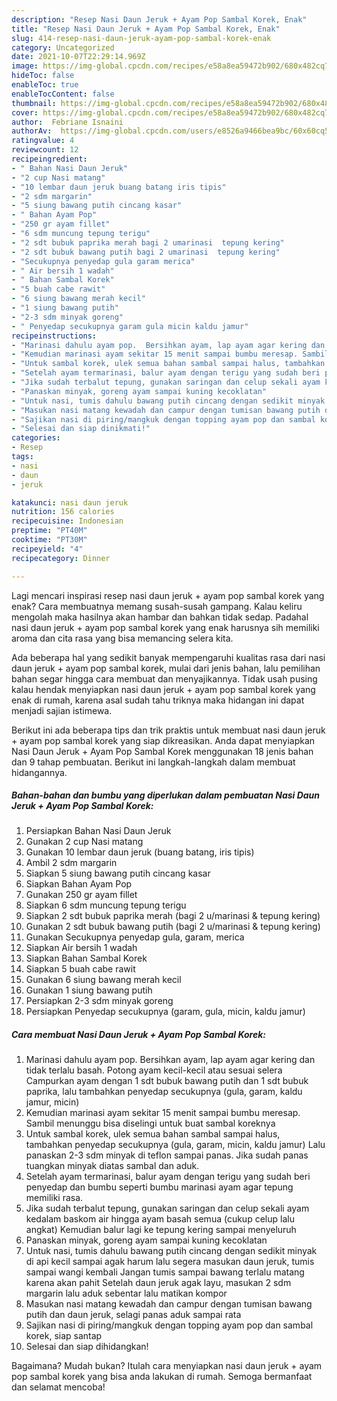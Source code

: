 ```yaml
---
description: "Resep Nasi Daun Jeruk + Ayam Pop Sambal Korek, Enak"
title: "Resep Nasi Daun Jeruk + Ayam Pop Sambal Korek, Enak"
slug: 414-resep-nasi-daun-jeruk-ayam-pop-sambal-korek-enak
category: Uncategorized
date: 2021-10-07T22:29:14.969Z
image: https://img-global.cpcdn.com/recipes/e58a8ea59472b902/680x482cq70/nasi-daun-jeruk-ayam-pop-sambal-korek-foto-resep-utama.jpg
hideToc: false
enableToc: true
enableTocContent: false
thumbnail: https://img-global.cpcdn.com/recipes/e58a8ea59472b902/680x482cq70/nasi-daun-jeruk-ayam-pop-sambal-korek-foto-resep-utama.jpg
cover: https://img-global.cpcdn.com/recipes/e58a8ea59472b902/680x482cq70/nasi-daun-jeruk-ayam-pop-sambal-korek-foto-resep-utama.jpg
author:  Febriane Isnaini
authorAv:  https://img-global.cpcdn.com/users/e8526a9466bea9bc/60x60cq50/avatar.jpg
ratingvalue: 4
reviewcount: 12
recipeingredient:
- " Bahan Nasi Daun Jeruk"
- "2 cup Nasi matang"
- "10 lembar daun jeruk buang batang iris tipis"
- "2 sdm margarin"
- "5 siung bawang putih cincang kasar"
- " Bahan Ayam Pop"
- "250 gr ayam fillet"
- "6 sdm muncung tepung terigu"
- "2 sdt bubuk paprika merah bagi 2 umarinasi  tepung kering"
- "2 sdt bubuk bawang putih bagi 2 umarinasi  tepung kering"
- "Secukupnya penyedap gula garam merica"
- " Air bersih 1 wadah"
- " Bahan Sambal Korek"
- "5 buah cabe rawit"
- "6 siung bawang merah kecil"
- "1 siung bawang putih"
- "2-3 sdm minyak goreng"
- " Penyedap secukupnya garam gula micin kaldu jamur"
recipeinstructions:
- "Marinasi dahulu ayam pop.  Bersihkan ayam, lap ayam agar kering dan tidak terlalu basah. Potong ayam kecil-kecil atau sesuai selera  Campurkan ayam dengan 1 sdt bubuk bawang putih dan 1 sdt bubuk paprika, lalu tambahkan penyedap secukupnya (gula, garam, kaldu jamur, micin)"
- "Kemudian marinasi ayam sekitar 15 menit sampai bumbu meresap. Sambil menunggu bisa diselingi untuk buat sambal koreknya"
- "Untuk sambal korek, ulek semua bahan sambal sampai halus, tambahkan penyedap secukupnya (gula, garam, micin, kaldu jamur)  Lalu panaskan 2-3 sdm minyak di teflon sampai panas. Jika sudah panas tuangkan minyak diatas sambal dan aduk."
- "Setelah ayam termarinasi, balur ayam dengan terigu yang sudah beri penyedap dan bumbu seperti bumbu marinasi ayam agar tepung memiliki rasa."
- "Jika sudah terbalut tepung, gunakan saringan dan celup sekali ayam kedalam baskom air hingga ayam basah semua (cukup celup lalu angkat)   Kemudian balur lagi ke tepung kering sampai menyeluruh"
- "Panaskan minyak, goreng ayam sampai kuning kecoklatan"
- "Untuk nasi, tumis dahulu bawang putih cincang dengan sedikit minyak di api kecil sampai agak harum lalu segera masukan daun jeruk, tumis sampai wangi kembali  Jangan tumis sampai bawang terlalu matang karena akan pahit  Setelah daun jeruk agak layu, masukan 2 sdm margarin lalu aduk sebentar lalu matikan kompor"
- "Masukan nasi matang kewadah dan campur dengan tumisan bawang putih dan daun jeruk, selagi panas aduk sampai rata"
- "Sajikan nasi di piring/mangkuk dengan topping ayam pop dan sambal korek, siap santap"
- "Selesai dan siap dinikmati!"
categories:
- Resep
tags:
- nasi
- daun
- jeruk

katakunci: nasi daun jeruk 
nutrition: 156 calories
recipecuisine: Indonesian
preptime: "PT40M"
cooktime: "PT30M"
recipeyield: "4"
recipecategory: Dinner

---
```



Lagi mencari inspirasi resep nasi daun jeruk + ayam pop sambal korek yang enak? Cara membuatnya memang susah-susah gampang. Kalau keliru mengolah maka hasilnya akan hambar dan bahkan tidak sedap. Padahal nasi daun jeruk + ayam pop sambal korek yang enak harusnya sih memiliki aroma dan cita rasa yang bisa memancing selera kita.




Ada beberapa hal yang sedikit banyak mempengaruhi kualitas rasa dari nasi daun jeruk + ayam pop sambal korek, mulai dari jenis bahan, lalu pemilihan bahan segar hingga cara membuat dan menyajikannya. Tidak usah pusing kalau hendak menyiapkan nasi daun jeruk + ayam pop sambal korek yang enak di rumah, karena asal sudah tahu triknya maka hidangan ini dapat menjadi sajian istimewa.


Berikut ini ada beberapa tips dan trik praktis untuk membuat nasi daun jeruk + ayam pop sambal korek yang siap dikreasikan. Anda dapat menyiapkan Nasi Daun Jeruk + Ayam Pop Sambal Korek menggunakan 18 jenis bahan dan 9 tahap pembuatan. Berikut ini langkah-langkah dalam membuat hidangannya.

<!--inarticleads1-->

##### Bahan-bahan dan bumbu yang diperlukan dalam pembuatan Nasi Daun Jeruk + Ayam Pop Sambal Korek:

1. Persiapkan  Bahan Nasi Daun Jeruk
1. Gunakan 2 cup Nasi matang
1. Gunakan 10 lembar daun jeruk (buang batang, iris tipis)
1. Ambil 2 sdm margarin
1. Siapkan 5 siung bawang putih cincang kasar
1. Siapkan  Bahan Ayam Pop
1. Gunakan 250 gr ayam fillet
1. Siapkan 6 sdm muncung tepung terigu
1. Siapkan 2 sdt bubuk paprika merah (bagi 2 u/marinasi &amp; tepung kering)
1. Gunakan 2 sdt bubuk bawang putih (bagi 2 u/marinasi &amp; tepung kering)
1. Gunakan Secukupnya penyedap gula, garam, merica
1. Siapkan  Air bersih 1 wadah
1. Siapkan  Bahan Sambal Korek
1. Siapkan 5 buah cabe rawit
1. Gunakan 6 siung bawang merah kecil
1. Gunakan 1 siung bawang putih
1. Persiapkan 2-3 sdm minyak goreng
1. Persiapkan  Penyedap secukupnya (garam, gula, micin, kaldu jamur)




<!--inarticleads2-->

##### Cara membuat Nasi Daun Jeruk + Ayam Pop Sambal Korek:

1. Marinasi dahulu ayam pop.  Bersihkan ayam, lap ayam agar kering dan tidak terlalu basah. Potong ayam kecil-kecil atau sesuai selera  Campurkan ayam dengan 1 sdt bubuk bawang putih dan 1 sdt bubuk paprika, lalu tambahkan penyedap secukupnya (gula, garam, kaldu jamur, micin)
1. Kemudian marinasi ayam sekitar 15 menit sampai bumbu meresap. Sambil menunggu bisa diselingi untuk buat sambal koreknya
1. Untuk sambal korek, ulek semua bahan sambal sampai halus, tambahkan penyedap secukupnya (gula, garam, micin, kaldu jamur)  Lalu panaskan 2-3 sdm minyak di teflon sampai panas. Jika sudah panas tuangkan minyak diatas sambal dan aduk.
1. Setelah ayam termarinasi, balur ayam dengan terigu yang sudah beri penyedap dan bumbu seperti bumbu marinasi ayam agar tepung memiliki rasa.
1. Jika sudah terbalut tepung, gunakan saringan dan celup sekali ayam kedalam baskom air hingga ayam basah semua (cukup celup lalu angkat)   Kemudian balur lagi ke tepung kering sampai menyeluruh
1. Panaskan minyak, goreng ayam sampai kuning kecoklatan
1. Untuk nasi, tumis dahulu bawang putih cincang dengan sedikit minyak di api kecil sampai agak harum lalu segera masukan daun jeruk, tumis sampai wangi kembali  Jangan tumis sampai bawang terlalu matang karena akan pahit  Setelah daun jeruk agak layu, masukan 2 sdm margarin lalu aduk sebentar lalu matikan kompor
1. Masukan nasi matang kewadah dan campur dengan tumisan bawang putih dan daun jeruk, selagi panas aduk sampai rata
1. Sajikan nasi di piring/mangkuk dengan topping ayam pop dan sambal korek, siap santap
1. Selesai dan siap dihidangkan!



Bagaimana? Mudah bukan? Itulah cara menyiapkan nasi daun jeruk + ayam pop sambal korek yang bisa anda lakukan di rumah. Semoga bermanfaat dan selamat mencoba!
